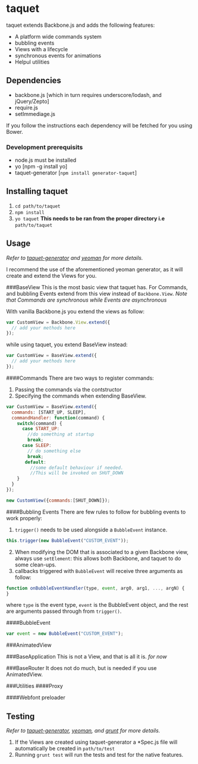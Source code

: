 # taquet

taquet extends Backbone.js and adds the following features:

- A platform wide commands system
- bubbling events
- Views with a lifecycle
- synchronous events for animations
- Helpul utilities

## Dependencies

* backbone.js [which in turn requires underscore/lodash, and jQuery/Zepto]
* require.js
* setImmediage.js

If you follow the instructions each dependency will be fetched for you using Bower.

### Development prerequisits

* node.js must be installed
* yo [npm -g install yo]
* taquet-generator [`npm install generator-taquet`]

## Installing taquet

1. `cd path/to/taquet`
2. `npm install`
3. `yo taquet` __This needs to be ran from the proper directory i.e__ `path/to/taquet`

## Usage

_Refer to [taquet-generator](https://github.com/stilva/taquet-generator) and  [yeoman](http://yeoman.io/) for more details._

I recommend the use of the aforementioned yeoman generator, as it will create and extend the Views for you.

###BaseView
This is the most basic view that taquet has. For Commands, and bubbling Events extend from this view instead of `Backbone.View`. _Note that Commands are synchronous while Events are asynchronous_

With vanilla Backbone.js you extend the views as follow:
```js
var CustomView = Backbone.View.extend({
  // add your methods here
});
```
while using taquet, you extend BaseView instead:
```js
var CustomView = BaseView.extend({
  // add your methods here
});
```

####Commands
There are two ways to register commands:

1. Passing the commands via the contstructor
2. Specifying the commands when extending BaseView.

```js
var CustomView = BaseView.extend({
  commands: [START_UP, SLEEP],
  commandHandler: function(command) {
    switch(command) {
      case START_UP:
        //do something at startup
        break;
      case SLEEP:
        // do something else
        break;
       default:
         //some default behaviour if needed.
         //This will be invoked on SHUT_DOWN
    }
  }
});

new CustomView({commands:[SHUT_DOWN]});
```

####Bubbling Events
There are few rules to follow for bubbling events to work properly:

1. `trigger()` needs to be used alongside a `BubbleEvent` instance.

```js
this.trigger(new BubbleEvent("CUSTOM_EVENT"));
```
2. When modifying the DOM that is associated to a given Backbone view, always use `setElement`: this allows both Backbone,
and taquet to do some clean-ups.
3. callbacks triggered with `BubbleEvent` will receive three arguments as follow:

```js
function onBubbleEventHandler(type, event, arg0, arg1, ..., argN) {
}
```

where `type` is the event type, `event` is the BubbleEvent object, and the rest are arguments passed through from `trigger()`.

####BubbleEvent

```js
var event = new BubbleEvent("CUSTOM_EVENT");
```

###AnimatedView

###BaseApplication
This is not a View, and that is all it is. _for now_

###BaseRouter
It does not do much, but is needed if you use AnimatedView.

###Utilities
####Proxy

####Webfont preloader

## Testing
_Refer to [taquet-generator](https://github.com/stilva/taquet-generator), [yeoman](http://yeoman.io/), and [grunt](http://www.gruntjs.com) for more details._

1. If the Views are created using taquet-generator a *Spec.js file will automatically be created in `path/to/test`
2. Running `grunt test` will run the tests and test for the native features.
